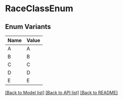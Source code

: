 # RaceClassEnum

## Enum Variants

| Name | Value |
|---- | -----|
| A | A |
| B | B |
| C | C |
| D | D |
| E | E |


[[Back to Model list]](../README.md#documentation-for-models) [[Back to API list]](../README.md#documentation-for-api-endpoints) [[Back to README]](../README.md)


